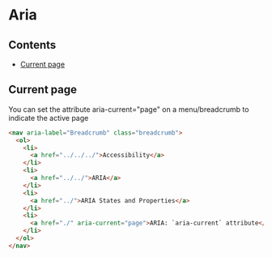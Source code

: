 # Aria

## Contents

- [Current page](#current_page)

## <a name="current_page"></a>Current page

You can set the attribute aria-current="page" on a menu/breadcrumb to indicate the active page

```html
<nav aria-label="Breadcrumb" class="breadcrumb">
  <ol>
    <li>
      <a href="../../../">Accessibility</a>
    </li>
    <li>
      <a href="../../">ARIA</a>
    </li>
    <li>
      <a href="../">ARIA States and Properties</a>
    </li>
    <li>
      <a href="./" aria-current="page">ARIA: `aria-current` attribute</a>
    </li>
  </ol>
</nav>
```
